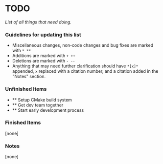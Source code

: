 # TODO

_List of all things that need doing._

### Guidelines for updating this list

- Miscellaneous changes, non-code changes and bug fixes are marked with `* **`
- Additions are marked with `+ ++`
- Deletions are marked with `- --`
- Anything that may need further clarification should have `*[x]*` appended,
	`x` replaced with a citation number, and a citation added in the "Notes"
	section.

### Unfinished Items

- ** Setup CMake build system
- ** Get dev team together
- ** Start early development process

### Finished Items

[none]

### Notes

[none]
